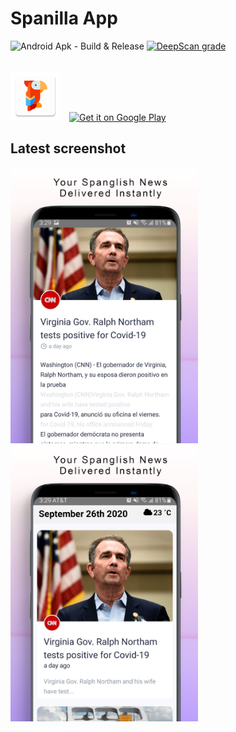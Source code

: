 # Spanilla App

![Android Apk - Build & Release](https://github.com/siristechnology/spanilla-app/workflows/Android%20Apk%20-%20Build%20&%20Release/badge.svg)
[![DeepScan grade](https://deepscan.io/api/teams/5348/projects/7493/branches/77078/badge/grade.svg)](https://deepscan.io/dashboard#view=project&tid=5348&pid=7493&bid=77078)

<br/>
<div>
<img src="android/app/src/main/res/mipmap-xxhdpi/ic_launcher.png" alt="screenshot-1" height="80" style="margin-right:10px"/>
<a href='https://play.google.com/store/apps/details?id=com.siristechnology.spanilla' target='_blank' rel="noopener noreferrer"><img alt='Get it on Google Play' src='https://play.google.com/intl/en_us/badges/static/images/badges/en_badge_web_generic.png' height="80"/></a>
</div>

## Latest screenshot

<div>
<img src="assets/images/screenshot-1.png" alt="screenshot-1" width="300" style="margin-right:20px"/>
<img src="assets/images/screenshot-2.png" alt="screenshot-2" width="300"/>
</div>
